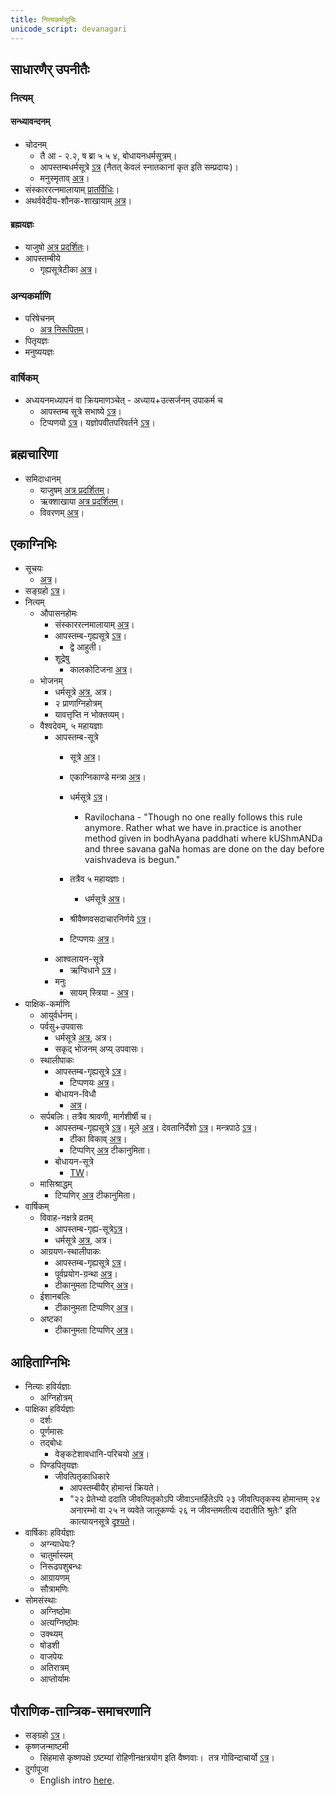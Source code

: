 ```yaml
---
title: नित्यकर्मसूचिः
unicode_script: devanagari
---
```


## साधारणैर् उपनीतैः

### नित्यम्
#### सन्ध्यावन्दनम्
- चोदनम्
    - तै आ \- २.२, ष ब्रा ५ ५ ४, बोधायनधर्मसूत्रम्।
    - आपस्तम्बधर्मसूत्रे [ऽत्र](https://archive.org/stream/apastamba/ApastambaDharmaSutram#page/n175/mode/2up) (नैतत् केवलं स्नातकानां कृत इति सम्प्रदायः)।
    - मनुस्मृताव् [अत्र](https://www.wisdomlib.org/hinduism/book/manusmriti-with-the-commentary-of-medhatithi/d/doc199561.html)।
- संस्काररत्नमालायाम् [प्रातर्विधिः](https://archive.org/stream/Anandashram_Samskrita_Granthavali_Anandashram_Sanskrit_Series/ASS_039_Samskara_Ratnamala_of_Bhatta_Gopinatha_Dikshita_Part_1_-_KS_Agase_1899#page/n249/mode/2up)।
- अथर्ववेदीय-शौनक-शाखायाम् [अत्र](http://www.ibiblio.org/sripedia/ramanuja/archives/aug03/msg00056.html)।

#### ब्रह्मयज्ञः
- याजुषो [अत्र प्रदर्शितः](https://www.youtube.com/watch?v=J1z1rsccjtc)।
- आपस्तम्बीये
    - गृह्यसूत्रेटीका [अत्र](https://archive.org/stream/APASTHAMBAGRUHYASUTRAMSUDARSHANAHARADATHA/APASTHAMBA%20GRUHYASUTRAM%20%28SUDARSHANA%2CHARADATHA%29#page/n151/mode/2up)।

### अन्यकर्माणि
- परिषेचनम्
    - [अत्र निरूपितम्](https://www.youtube.com/watch?v=kJEFcB6pSvQ&index=5&list=PLZEYfTLzt2uuvIvA363qG4lNfY_SNh7Cj)।
- पितृयज्ञः
- मनुष्ययज्ञः

### वार्षिकम्
- अध्ययनमध्यापनं वा क्रियमाणञ्चेत् \- अध्याय+उत्सर्जनम् उपाकर्म च
    - आपस्तम्ब सूत्रे सभाष्ये [ऽत्र](https://archive.org/stream/APASTHAMBAGRUHYASUTRAMSUDARSHANAHARADATHA/APASTHAMBA%20GRUHYASUTRAM%20%28SUDARSHANA%2CHARADATHA%29#page/n197/mode/2up)।
    - टिप्पणयो [ऽत्र](https://checkvist.com/checklists/113019/export.html?export_notes=true&&task_ids=8202309)। यज्ञोपवीतपरिवर्तने [ऽत्र](https://checkvist.com/checklists/113019/export.html?export_notes=true&&task_ids=13756102)।

## ब्रह्मचारिणा

- समिदाधानम्
    - याजुषम् [अत्र प्रदर्शितम्](https://www.youtube.com/watch?v=SdFhxPA5LHg)।
    - ऋक्शाखाया [अत्र प्रदर्शितम्](https://youtu.be/CyTVAJVNo2U)।
    - विवरणम् [अत्र](http://www.saveca.ca/Avani%20avittam-%20Final%20Distribution-Aug%2020%20&%2021-2013.pdf)।

## एकाग्निभिः
- सूचयः
    - [अत्र](http://www.advaita-vedanta.org/archives/advaita-l/1999-November/011030.html)।
- सङ्ग्रहो [ऽत्र](https://checkvist.com/checklists/575296/tasks/9304840)।
- नित्यम्
    - औपासनहोमः
        - संस्काररत्नमालायाम् [अत्र](https://archive.org/stream/Anandashram_Samskrita_Granthavali_Anandashram_Sanskrit_Series/ASS_039_Samskara_Ratnamala_of_Bhatta_Gopinatha_Dikshita_Part_1_-_KS_Agase_1899#page/n611/mode/2up)।
        - आपस्तम्ब-गृह्यसूत्रे [ऽत्र](https://archive.org/stream/APASTHAMBAGRUHYASUTRAMSUDARSHANAHARADATHA/APASTHAMBA%20GRUHYASUTRAM%20%28SUDARSHANA%2CHARADATHA%29#page/n137/mode/2up)।
            - द्वे आहुती।
        - शूद्रेषु
            - कालकोटिजना [अत्र](http://www.kamakoti.org/hindudharma/part19/chap2.htm)।
    - भोजनम्
        - धर्मसूत्रे [अत्र](https://archive.org/stream/apastamba/ApastambaDharmaSutram#page/n187/mode/2up), अत्र।
        - २ प्राणाग्निहोत्रम्
        - यावत्तृप्ति न भोक्तव्यम्।
    - वैश्वदेवम्, ५ महायज्ञाः
        - आपस्तम्ब-सूत्रे
            - सूत्रे [अत्र](https://archive.org/stream/APASTHAMBAGRUHYASUTRAMSUDARSHANAHARADATHA/APASTHAMBA%20GRUHYASUTRAM%20%28SUDARSHANA%2CHARADATHA%29#page/n145/mode/2up)।
            - एकाग्निकाण्डे मन्त्रा [अत्र](https://archive.org/stream/apastamba/EkagniKandam#page/n13/mode/2up)।
            - धर्मसूत्रे [ऽत्र](https://archive.org/stream/apastamba/ApastambaDharmaSutram#page/n197/mode/2up)।
                - Ravilochana - "Though no one really follows this rule anymore. Rather what we have in.practice is another method given in bodhAyana paddhati where kUShmANDa and three savana gaNa homas are done on the day before vaishvadeva is begun."  
                    
            - तत्रैव ५ महायज्ञाः।
                - धर्मसूत्रे [अत्र](https://archive.org/stream/apastamba/ApastambaDharmaSutram#page/n83/mode/2up)।
            - श्रीवैष्णवसदाचारनिर्णये [ऽत्र](https://archive.org/details/Vaishvadeva)।
            - टिप्पणयः [अत्र](https://checkvist.com/checklists/575296/export.html?export_notes=true&&task_ids=22621929)।
        - आश्वलायन-सूत्रे
            - ऋग्विधाने [ऽत्र](https://archive.org/stream/ahnika/RigVedaAhnikaChandrika#page/n93/mode/2up)।
        - मनुः
            - सायम् स्त्रिया \- [अत्र](https://www.wisdomlib.org/hinduism/book/manusmriti-with-the-commentary-of-medhatithi/d/doc199900.html)।
- पाक्षिक-कर्माणि
    - आयुर्वर्धनम्।
    - पर्वसु+उपवासः
        - धर्मसूत्रे [अत्र](https://archive.org/stream/apastamba/ApastambaDharmaSutram#page/n187/mode/2up), अत्र।
        - सकृद् भोजनम् अप्य् उपवासः। 
    - स्थालीपाकः
        - आपस्तम्ब-गृह्यसूत्रे [ऽत्र](https://archive.org/stream/APASTHAMBAGRUHYASUTRAMSUDARSHANAHARADATHA/APASTHAMBA%20GRUHYASUTRAM%20%28SUDARSHANA%2CHARADATHA%29#page/n123/mode/2up)।
            - टिप्पणयः [अत्र](https://checkvist.com/checklists/575296/export.html?export_notes=true&&task_ids=22638263)।
        - बोधायन-विधौ
            - [अत्र](https://archive.org/stream/Bodhayana-Grihya-Sutra-shyAma-shAstrI-ed/bodhayana%20grihya%20sutra#page/n37/mode/2up)।
    - सर्पबलिः। तत्रैव श्रावणी, मार्गशीर्षी च।
        - आपस्तम्ब-गृह्यसूत्रे [ऽत्र](https://archive.org/stream/APASTHAMBAGRUHYASUTRAMSUDARSHANAHARADATHA/APASTHAMBA%20GRUHYASUTRAM%20%28SUDARSHANA%2CHARADATHA%29#page/n263/mode/2up)। मूले [अत्र](https://archive.org/stream/APASTHAMBAGRUHYASUTRAMSUDARSHANAHARADATHA/APASTHAMBA%20GRUHYASUTRAM%20%28SUDARSHANA%2CHARADATHA%29#page/n31/mode/2up)। देवतानिर्देशो [ऽत्र](https://archive.org/stream/APASTHAMBAGRUHYASUTRAMSUDARSHANAHARADATHA/APASTHAMBA%20GRUHYASUTRAM%20%28SUDARSHANA%2CHARADATHA%29#page/n151/mode/2up)। मन्त्रपाठे [ऽत्र](https://archive.org/stream/EKAGNIKANDABHASHYAMSAMSKRUTHAM/EKAGNIKANDA%20BHASHYAM%20SAMSKRUTHAM#page/n173/mode/2up)। 
            - टीका विकाव् [अत्र](https://sa.wikisource.org/wiki/%E0%A4%86%E0%A4%AA%E0%A4%B8%E0%A5%8D%E0%A4%A4%E0%A4%AE%E0%A5%8D%E0%A4%AC_%E0%A4%97%E0%A5%83%E0%A4%B9%E0%A5%8D%E0%A4%AF%E0%A4%B8%E0%A5%82%E0%A4%A4%E0%A5%8D%E0%A4%B0%E0%A4%BE%E0%A4%A3%E0%A4%BF,_%E0%A4%B9%E0%A4%B0%E0%A4%A6%E0%A4%A4%E0%A5%8D%E0%A4%A4%E0%A4%B8%E0%A5%8D%E0%A4%AF_%E0%A4%85%E0%A4%A8%E0%A5%81%E0%A4%95%E0%A5%82%E0%A4%B2%E0%A4%BE,_%E0%A4%B8%E0%A5%81%E0%A4%A6%E0%A4%B0%E0%A5%8D%E0%A4%B6%E0%A4%A8%E0%A4%B8%E0%A5%82%E0%A4%B0%E0%A5%87%E0%A4%83_%E0%A4%A4%E0%A4%BE%E0%A4%A4%E0%A5%8D%E0%A4%AA%E0%A4%B0%E0%A5%8D%E0%A4%AF%E0%A4%A6%E0%A4%B0%E0%A5%8D%E0%A4%B6%E0%A4%A8%E0%A4%AE%E0%A5%8D_%E0%A4%9A)।
            - टिप्पणिर् [अत्र](https://checkvist.com/checklists/575296/export.html?export_notes=true&&task_ids=22799169) टीकानुमिता। 
        - बोधायन-सूत्रे
            - [TW](https://twitter.com/sammodacharya/status/762117723115573248)।
    - मासिश्राद्धम्
        - टिप्पणिर् [अत्र](https://checkvist.com/checklists/575296/export.html?export_notes=true&&task_ids=23909976) टीकानुमिता।
- वार्षिकम्
    - विवाह-नक्षत्रे व्रतम्
        - आपस्तम्ब-गृह्य-सूत्रे[ऽत्र](https://archive.org/stream/APASTHAMBAGRUHYASUTRAMSUDARSHANAHARADATHA/APASTHAMBA%20GRUHYASUTRAM%20%28SUDARSHANA%2CHARADATHA%29#page/n161/mode/2up)।
        - धर्मसूत्रे [अत्र](https://archive.org/stream/apastamba/ApastambaDharmaSutram#page/n187/mode/2up), अत्र।
    - आग्रयण-स्थालीपाकः
        - आपस्तम्ब-गृह्यसूत्रे [ऽत्र](https://archive.org/stream/APASTHAMBAGRUHYASUTRAMSUDARSHANAHARADATHA/APASTHAMBA%20GRUHYASUTRAM%20%28SUDARSHANA%2CHARADATHA%29#page/n271/mode/2up)।
        - पूर्वप्रयोग-ग्रन्था [अत्र](http://i.imgur.com/K2SQ9EU.png)।
        - टीकानुमता टिप्पणिर् [अत्र](https://checkvist.com/checklists/113019/export.html?export_notes=true&&task_ids=23681190)।
    - ईशानबलिः
        - टीकानुमता टिप्पणिर् [अत्र](https://checkvist.com/checklists/575296/export.html?export_notes=true&&task_ids=23909975)।
    - अष्टका
        - टीकानुमता टिप्पणिर् [अत्र](https://checkvist.com/checklists/575296/export.html?export_notes=true&&task_ids=24014678)।

## आहिताग्निभिः
- नित्याः हविर्यज्ञाः
    - अग्निहोत्रम्
- पाक्षिका हविर्यज्ञाः
    - दर्शः
    - पूर्णमासः
    - तद्बोधः
        - वेङ्कटेशावधानि-परिचयो [अत्र](https://www.youtube.com/watch?v=92pk0XV2_VE&list=PLhPjckGlZ7rT_sjGGNEbe0C6gNtf1q6im)।
    - पिण्डपितृयज्ञः
        - जीवत्पितृकाधिकारे
            - आपस्तम्बीयैर् होमान्तं क्रियते।
            - "२२ प्रेतेभ्यो ददाति जीवत्पितृकोऽपि जीवाऽन्तर्हितेऽपि २३ जीवत्पितृकस्य होमान्तम् २४ अनारम्भो वा २५ न व्यवेते जातूकर्ण्यः २६ न जीवन्तमतीत्य ददातीति श्रुतेः" इति कात्यायनसूत्रे [दृश्यते](http://www.peterffreund.com/Vedic_Literature/kalpa/shrauta/katyayana_shrauta_sutra.html)। 
- वार्षिकाः हविर्यज्ञाः
    - अग्न्याधेयः?
    - चातुर्मास्यम्
    - निरूढपशुबन्धः
    - आग्रायणम्
    - सौत्रामणिः
- सोमसंस्थाः
    - अग्निष्ठोमः
    - अत्यग्निष्ठोमः
    - उक्थ्यम्
    - षोडशी
    - वाजपेयः
    - अतिरात्रम्
    - आप्तोर्यामः

## पौराणिक-तान्त्रिक-समाचरणानि
- सङ्ग्रहो [ऽत्र](https://checkvist.com/checklists/575296/tasks/8202310)।
- कृष्णजन्माष्टमी
    - सिंहमासे कृष्णपक्षे ऽष्टम्यां रोहिणीनक्षत्रयोग इति वैष्णवाः।  तत्र गोविन्दाचार्यो [ऽत्र](https://www.youtube.com/watch?v=FtglExdJ_r4&feature=youtu.be)।
- दुर्गापूजा
    - English intro [here](http://www.dailyo.in/lifestyle/durga-puja-bijoya-dashami-navami-navratri-hinduism/story/1/6936.html).
